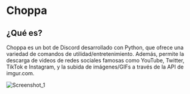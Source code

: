 # Choppa
## ¿Qué es?
Choppa es un bot de Discord desarrollado con Python, que ofrece una variedad de comandos de utilidad/entretenimiento. Además, permite la descarga de videos de redes sociales famosas como YouTube, Twitter, TikTok e Instagram, y la subida de imágenes/GIFs a través de la API de imgur.com.

![Screenshot_1](https://github.com/user-attachments/assets/4103e60b-8fcd-411c-a27a-5cc796a7df55)

